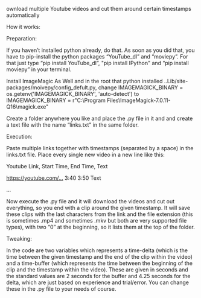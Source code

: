 ﻿ownload multiple Youtube videos and cut them around certain timestamps automatically

How it works:

Preparation:

If you haven’t installed python already, do that. As soon as you did that, you have to pip-install the python packages “YouTube_dl” and “moviepy”. For that just type “pip install YouTube_dl”, "pip install IPython" and “pip install moviepy” in your terminal.

Install ImageMagic As Well 
and in the root that python installed ..Lib/site-packages/moivepy/config_defult.py, change  IMAGEMAGICK_BINARY = os.getenv('IMAGEMAGICK_BINARY', 'auto-detect') to 
IMAGEMAGICK_BINARY = r"C:\\Program Files\\ImageMagick-7.0.11-Q16\\magick.exe"

Create a folder anywhere you like and place the .py file in it and and create a text file with the name “links.txt” in the same folder.

Execution:

Paste multiple links together with timestamps (separated by a space) in the links.txt file. Place every single new video in a new line like this:

Youtube Link, Start Time, End Time, Text

https://youtube.com/… 3:40 3:50 Text

…

Now execute the .py file and it will download the videos and cut out everything, so you end with a clip around the given timestamp. It will save these clips with the last characters from the link and the file extension (this is sometimes .mp4 and sometimes .mkv but both are very supported file types), with two “0” at the beginning, so it lists them at the top of the folder.

Tweaking:

In the code are two variables which represents a time-delta (which is the time between the given timestamp and the end of the clip within the video) and a time-buffer (which represents the time between the beginning of the clip and the timestamp within the video). These are given in seconds and the standard values are 2 seconds for the buffer and 4.25 seconds for the delta, which are just based on experience and trial/error. You can change these in the .py file to your needs of course.